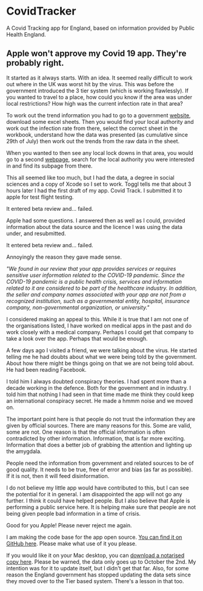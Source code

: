 # CovidTracker

A Covid Tracking app for England, based on information provided by Public Health England.

## Apple won't approve my Covid 19 app. They're probably right.

It started as it always starts. With an idea. It seemed really difficult to work out where in the UK was worst hit by the virus. This was before the government introduced the 3 tier system (which is working flawlessly). If you wanted to travel to a place, how could you know if the area was under local restrictions? How high was the current infection rate in that area?

To work out the trend information you had to go to a government [website](https://www.gov.uk/government/publications/national-covid-19-surveillance-reports), download some excel sheets. Then you would find your local authority and work out the infection rate from there, select the correct sheet in the workbook, understand how the data was presented (as cumulative since 29th of July) then work out the trends from the raw data in the sheet.

When you wanted to then see any local lock downs in that area, you would go to a second [webpage](https://www.gov.uk/guidance/local-covid-alert-levels-what-you-need-to-know), search for the local authority you were interested in and find its subpage from there.

This all seemed like too much, but I had the data, a degree in social sciences and a copy of Xcode so I set to work. Toggl tells me that about 3 hours later I had the first draft of my app. Covid Track. I submitted it to apple for test flight testing. 

It entered beta review and... failed.

Apple had some questions. I answered then as well as I could, provided information about the data source and the licence I was using the data under, and resubmitted.

It entered beta review and... failed.

Annoyingly the reason they gave made sense.

_"We found in our review that your app provides services or requires sensitive user information related to the COVID-19 pandemic. Since the COVID-19 pandemic is a public health crisis, services and information related to it are considered to be part of the healthcare industry. In addition, the seller and company names associated with your app are not from a recognized institution, such as a governmental entity, hospital, insurance company, non-governmental organization, or university."_

I considered making an appeal to this. While it is true that I am not one of the organisations listed, I have worked on medical apps in the past and do work closely with a medical company. Perhaps I could get that company to take a look over the app. Perhaps that would be enough.

A few days ago I visited a friend, we were talking about the virus. He started telling me he had doubts about what we were being told by the government. About how there might be things going on that we are not being told about. He had been reading Facebook.

I told him I always doubted conspiracy theories. I had spent more than a decade working in the defence. Both for the government and in industry. I told him that nothing I had seen in that time made me think they could keep an international conspiracy secret. He made a hmmm noise and we moved on.

The important point here is that people do not trust the information they are given by official sources. There are many reasons for this. Some are valid, some are not. One reason is that the official information is often contradicted by other information. Information, that is far more exciting. Information that does a better job of grabbing the attention and lighting up the amygdala.

People need the information from government and related sources to be of good quality. It needs to be true, free of error and bias (as far as possible). If it is not, then it will feed disinformation.

I do not believe my little app would have contributed to this, but I can see the potential for it in general. I am disappointed the app will not go any further. I think it could have helped people. But I also believe that Apple is performing a public service here. It is helping make sure that people are not being given people bad information in a time of crisis.

Good for you Apple! Please never reject me again.

I am making the code base for the app open source. [You can find it on GitHub here](https://github.com/stropdale/CovidTracker). Please make what use of it you please.

If you would like it on your Mac desktop, you can [download a notarised copy here](https://github.com/stropdale/CovidTracker/blob/main/CovidTraker.zip). Please be warned, the data only goes up to October the 2nd. My intention was for it to update itself, but I didn't get that far. Also, for some reason the England government has stopped updating the data sets since they moved over to the Tier based system. There's a lesson in that too.
